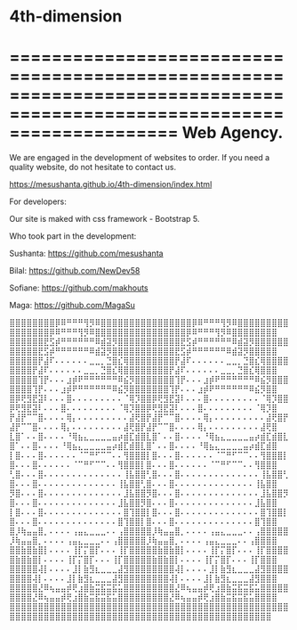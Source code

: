# 4th-dimension

========================================================================================================================
Web Agency.
========================================================================================================================

We are engaged in the development of websites to order.
If you need a quality website, do not hesitate to contact us.

https://mesushanta.github.io/4th-dimension/index.html


For developers:

Our site is maked with css framework - Bootstrap 5.

Who took part in the development:

Sushanta: https://github.com/mesushanta

Bilal: https://github.com/NewDev58

Sofiane: https://github.com/makhouts

Maga: https://github.com/MagaSu


⣿⣿⣿⣿⣿⣿⣿⣿⡿⠿⠛⠛⠛⢻⡻⠿⣿⣿⣿⣿⣿⣿⣿⣿⣿⣿⣿⣿⣿⣿⣿⣿⡿⠿⠛⠛⠛⢻⡻⠿⣿⣿⣿⣿⣿⣿⣿⣿⣿⣿⣿⣿⣿⣿⣿⣿⡿⠿⠛⠛⠛⢻⡻⠿⣿⣿⣿⣿⣿⣿⣿⣿⣿⣿⣿⣿⣿⣿⣿⣿⡿⠿⠛⠛⠛⢻⡻⠿⣿⣿⣿⣿⣿⣿⣿⣿
⣿⣿⣿⣿⣿⣿⣟⣫⡾⠛⠛⠛⠛⠛⠛⠿⣾⣽⡻⣿⣿⣿⣿⣿⣿⣿⣿⣿⣿⣿⣟⣫⡾⠛⠛⠛⠛⠛⠛⠿⣾⣽⡻⣿⣿⣿⣿⣿⣿⣿⣿⣿⣿⣿⣟⣫⡾⠛⠛⠛⠛⠛⠛⠿⣾⣽⡻⣿⣿⣿⣿⣿⣿⣿⣿⣿⣿⣿⣟⣫⡾⠛⠛⠛⠛⠛⠛⠿⣾⣽⡻⣿⣿⣿⣿⣿
⣿⣿⣿⣿⣿⡟⣼⠏⠄⠄⠄⠄⠄⠄⣀⣀⡀⣙⣿⣎⢿⣿⣿⣿⣿⣿⣿⣿⣿⡟⣼⠏⠄⠄⠄⠄⠄⠄⣀⣀⡀⣙⣿⣎⢿⣿⣿⣿⣿⣿⣿⣿⣿⡟⣼⠏⠄⠄⠄⠄⠄⠄⣀⣀⡀⣙⣿⣎⢿⣿⣿⣿⣿⣿⣿⣿⣿⡟⣼⠏⠄⠄⠄⠄⠄⠄⣀⣀⡀⣙⣿⣎⢿⣿⣿⣿
⣿⣿⣿⣿⣿⢹⡟⠄⠄⠄⣰⡾⠟⠛⠛⠛⠛⠛⠛⠿⣮⡻⣿⣿⣿⣿⣿⣿⣿⢹⡟⠄⠄⠄⣰⡾⠟⠛⠛⠛⠛⠛⠛⠿⣮⡻⣿⣿⣿⣿⣿⣿⣿⢹⡟⠄⠄⠄⣰⡾⠟⠛⠛⠛⠛⠛⠛⠿⣮⡻⣿⣿⣿⣿⣿⣿⣿⢹⡟⠄⠄⠄⣰⡾⠟⠛⠛⠛⠛⠛⠛⠿⣮⡻⣿⣿
⣿⡿⢟⣻⣟⣽⠇⠄⠄⠄⣿⠄⠄⠄⠄⠄⠄⠄⠄⠄⠈⢿⡹⣿⣿⡿⢟⣻⣟⣽⠇⠄⠄⠄⣿⠄⠄⠄⠄⠄⠄⠄⠄⠄⠈⢿⡹⣿⣿⡿⢟⣻⣟⣽⠇⠄⠄⠄⣿⠄⠄⠄⠄⠄⠄⠄⠄⠄⠈⢿⡹⣿⣿⡿⢟⣻⣟⣽⠇⠄⠄⠄⣿⠄⠄⠄⠄⠄⠄⠄⠄⠄⠈⢿⡹⣿
⡟⣼⡟⠉⠉⣿⠄⠄⠄⠄⢿⡄⠄⠄⠄⠄⠄⠄⠄⠄⠄⣼⢟⣿⡟⣼⡟⠉⠉⣿⠄⠄⠄⠄⢿⡄⠄⠄⠄⠄⠄⠄⠄⠄⠄⣼⢟⣿⡟⣼⡟⠉⠉⣿⠄⠄⠄⠄⢿⡄⠄⠄⠄⠄⠄⠄⠄⠄⠄⣼⢟⣿⡟⣼⡟⠉⠉⣿⠄⠄⠄⠄⢿⡄⠄⠄⠄⠄⠄⠄⠄⠄⠄⣼⢟⣿
⣇⣿⠁⠄⠄⣿⠄⠄⠄⠄⠘⢿⣦⣄⣀⣀⣀⣀⣤⡴⣾⣏⣾⣿⣇⣿⠁⠄⠄⣿⠄⠄⠄⠄⠘⢿⣦⣄⣀⣀⣀⣀⣤⡴⣾⣏⣾⣿⣇⣿⠁⠄⠄⣿⠄⠄⠄⠄⠘⢿⣦⣄⣀⣀⣀⣀⣤⡴⣾⣏⣾⣿⣇⣿⠁⠄⠄⣿⠄⠄⠄⠄⠘⢿⣦⣄⣀⣀⣀⣀⣤⡴⣾⣏⣾⣿
⡇⣿⠄⠄⠄⣿⠄⠄⠄⠄⠄⠄⠈⠉⠛⠋⠉⠉⠄⠄⢻⣿⣿⣿⡇⣿⠄⠄⠄⣿⠄⠄⠄⠄⠄⠄⠈⠉⠛⠋⠉⠉⠄⠄⢻⣿⣿⣿⡇⣿⠄⠄⠄⣿⠄⠄⠄⠄⠄⠄⠈⠉⠛⠋⠉⠉⠄⠄⢻⣿⣿⣿⡇⣿⠄⠄⠄⣿⠄⠄⠄⠄⠄⠄⠈⠉⠛⠋⠉⠉⠄⠄⢻⣿⣿⣿
⢃⣿⠄⠄⠄⣿⠄⠄⠄⠄⠄⠄⠄⠄⠄⠄⠄⠄⠄⠄⢸⣧⣿⣿⢃⣿⠄⠄⠄⣿⠄⠄⠄⠄⠄⠄⠄⠄⠄⠄⠄⠄⠄⠄⢸⣧⣿⣿⢃⣿⠄⠄⠄⣿⠄⠄⠄⠄⠄⠄⠄⠄⠄⠄⠄⠄⠄⠄⢸⣧⣿⣿⢃⣿⠄⠄⠄⣿⠄⠄⠄⠄⠄⠄⠄⠄⠄⠄⠄⠄⠄⠄⢸⣧⣿⣿
⡻⣿⠄⠄⠄⣿⠄⠄⠄⠄⠄⠄⠄⠄⠄⠄⠄⠄⠄⠄⣸⣧⣿⣿⡻⣿⠄⠄⠄⣿⠄⠄⠄⠄⠄⠄⠄⠄⠄⠄⠄⠄⠄⠄⣸⣧⣿⣿⡻⣿⠄⠄⠄⣿⠄⠄⠄⠄⠄⠄⠄⠄⠄⠄⠄⠄⠄⠄⣸⣧⣿⣿⡻⣿⠄⠄⠄⣿⠄⠄⠄⠄⠄⠄⠄⠄⠄⠄⠄⠄⠄⠄⣸⣧⣿⣿
⡇⣿⠄⠄⠄⣿⠄⠄⠄⠄⠄⠄⠄⠄⠄⠄⠄⠄⠄⠄⣿⢹⣿⣿⡇⣿⠄⠄⠄⣿⠄⠄⠄⠄⠄⠄⠄⠄⠄⠄⠄⠄⠄⠄⣿⢹⣿⣿⡇⣿⠄⠄⠄⣿⠄⠄⠄⠄⠄⠄⠄⠄⠄⠄⠄⠄⠄⠄⣿⢹⣿⣿⡇⣿⠄⠄⠄⣿⠄⠄⠄⠄⠄⠄⠄⠄⠄⠄⠄⠄⠄⠄⣿⢹⣿⣿
⣿⡸⢷⣤⣤⣿⡀⠄⠄⠄⠄⢠⣤⣄⣀⣀⣀⠄⠄⢠⣿⣿⣿⣿⣿⡸⢷⣤⣤⣿⡀⠄⠄⠄⠄⢠⣤⣄⣀⣀⣀⠄⠄⢠⣿⣿⣿⣿⣿⡸⢷⣤⣤⣿⡀⠄⠄⠄⠄⢠⣤⣄⣀⣀⣀⠄⠄⢠⣿⣿⣿⣿⣿⡸⢷⣤⣤⣿⡀⠄⠄⠄⠄⢠⣤⣄⣀⣀⣀⠄⠄⢠⣿⣿⣿⣿
⣿⣿⣷⣿⣷⣿⡇⠄⠄⠄⠄⢸⡏⡍⣿⡏⠄⠄⠄⢸⡏⣿⣿⣿⣿⣿⣷⣿⣷⣿⡇⠄⠄⠄⠄⢸⡏⡍⣿⡏⠄⠄⠄⢸⡏⣿⣿⣿⣿⣿⣷⣿⣷⣿⡇⠄⠄⠄⠄⢸⡏⡍⣿⡏⠄⠄⠄⢸⡏⣿⣿⣿⣿⣿⣷⣿⣷⣿⡇⠄⠄⠄⠄⢸⡏⡍⣿⡏⠄⠄⠄⢸⡏⣿⣿⣿
⣿⣿⣿⣿⣿⢼⡇⠄⠄⠄⠄⣸⡇⣷⣻⣆⣀⣀⣀⣼⣻⣿⣿⣿⣿⣿⣿⣿⣿⢼⡇⠄⠄⠄⠄⣸⡇⣷⣻⣆⣀⣀⣀⣼⣻⣿⣿⣿⣿⣿⣿⣿⣿⢼⡇⠄⠄⠄⠄⣸⡇⣷⣻⣆⣀⣀⣀⣼⣻⣿⣿⣿⣿⣿⣿⣿⣿⢼⡇⠄⠄⠄⠄⣸⡇⣷⣻⣆⣀⣀⣀⣼⣻⣿⣿⣿
⣿⣿⣿⣿⣿⣜⠿⢦⣤⣤⡾⢟⣰⣿⣷⣭⣯⣭⣯⣥⣿⣿⣿⣿⣿⣿⣿⣿⣿⣜⠿⢦⣤⣤⡾⢟⣰⣿⣷⣭⣯⣭⣯⣥⣿⣿⣿⣿⣿⣿⣿⣿⣿⣜⠿⢦⣤⣤⡾⢟⣰⣿⣷⣭⣯⣭⣯⣥⣿⣿⣿⣿⣿⣿⣿⣿⣿⣜⠿⢦⣤⣤⡾⢟⣰⣿⣷⣭⣯⣭⣯⣥⣿⣿⣿⣿
⣿⣿⣿⣿⣿⣿⣿⣿⣿⣿⣿⣿⣿⣿⣿⣿⣿⣿⣿⣿⣿⣿⣿⣿⣿⣿⣿⣿⣿⣿⣿⣿⣿⣿⣿⣿⣿⣿⣿⣿⣿⣿⣿⣿⣿⣿⣿⣿⣿⣿⣿⣿⣿⣿⣿⣿⣿⣿⣿⣿⣿⣿⣿⣿⣿⣿⣿⣿⣿⣿⣿⣿⣿⣿⣿⣿⣿⣿⣿⣿⣿⣿⣿⣿⣿⣿⣿⣿⣿⣿⣿⣿⣿⣿⣿

